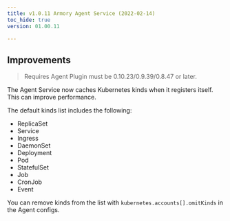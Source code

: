 ```yaml
---
title: v1.0.11 Armory Agent Service (2022-02-14)
toc_hide: true
version: 01.00.11

---
```


## Improvements

> Requires Agent Plugin must be 0.10.23/0.9.39/0.8.47 or later.


The Agent Service now caches Kubernetes kinds when it registers itself. This can improve performance. 

The default kinds list includes the following:

- ReplicaSet
- Service
- Ingress
- DaemonSet
- Deployment
- Pod
- StatefulSet
- Job
- CronJob
- Event

You can remove kinds from the list with `kubernetes.accounts[].omitKinds` in the Agent configs.